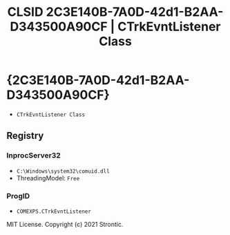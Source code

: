 ﻿---
title: "CLSID 2C3E140B-7A0D-42d1-B2AA-D343500A90CF | CTrkEvntListener Class"
excerpt: What is COM-Object CLSID 2C3E140B-7A0D-42d1-B2AA-D343500A90CF?
---

# {2C3E140B-7A0D-42d1-B2AA-D343500A90CF}

* `CTrkEvntListener Class`

## Registry


### InprocServer32

* `C:\Windows\system32\comuid.dll`
* ThreadingModel: `Free`

### ProgID

* `COMEXPS.CTrkEvntListener`

MIT License. Copyright (c) 2021 Strontic.


